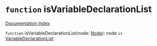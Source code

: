 # `function` isVariableDeclarationList

[Documentation Index](../README.md)

`function` isVariableDeclarationList(node: [Node](../interface.Node/README.md)): node `is` [VariableDeclarationList](../interface.VariableDeclarationList/README.md)


